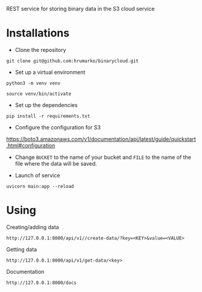 REST service for storing binary data in the S3 cloud service
# Installations
+ Clone the repository

 ```
 git clone git@github.com:hrumarko/binarycloud.git
 ```
 
+ Set up a virtual environment

 ```
 python3 -m venv venv
 ```
 
 ```
 source venv/bin/activate
 ```
 
+ Set up the dependencies

 ```
 pip install -r requirements.txt
 ```
 
+ Configure the configuration for S3

https://boto3.amazonaws.com/v1/documentation/api/latest/guide/quickstart.html#configuration

+ Change `BUCKET` to the name of your bucket and `FILE` to the name of the file where the data will be saved.

+ Launch of service
 ```
 uvicorn main:app --reload
 ```


# Using

 Creating/adding data
 ```
http://127.0.0.1:8000/api/v1//create-data/?key=<KEY>&value=<VALUE>
```
  Getting data
```
http://127.0.0.1:8000/api/v1/get-data/<key>
```
  Documentation
```
http://127.0.0.1:8000/docs
```
